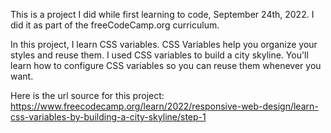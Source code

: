 This is a project I did while first learning to code, September 24th, 2022. I did it as part of the freeCodeCamp.org curriculum.

In this project, I learn CSS variables. CSS Variables help you organize your styles and reuse them. I used CSS variables to build a city skyline. You'll learn how to configure CSS variables so you can reuse them whenever you want.

Here is the url source for this project: https://www.freecodecamp.org/learn/2022/responsive-web-design/learn-css-variables-by-building-a-city-skyline/step-1
